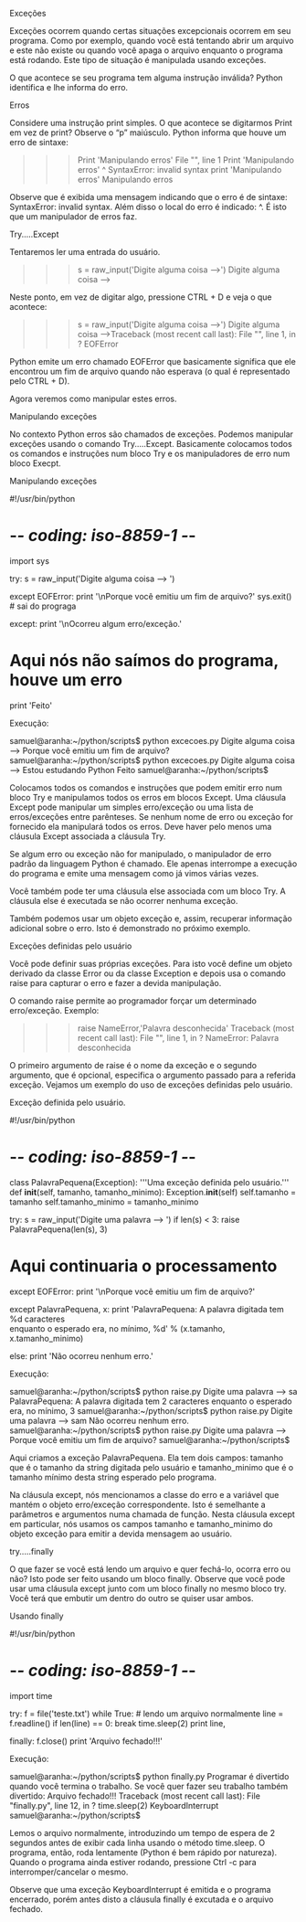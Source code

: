 Exceções

Exceções ocorrem quando certas situações excepcionais ocorrem em seu programa. Como por exemplo, quando você está tentando abrir um arquivo e este não existe ou quando você apaga o arquivo enquanto o programa está rodando. Este tipo de situação é manipulada usando exceções.

O que acontece se seu programa tem alguma instrução inválida? Python identifica e lhe informa do erro.

Erros

Considere uma instrução print simples. O que acontece se digitarmos Print em vez de print? Observe o “p” maiúsculo. Python informa que houve um erro de sintaxe:

>>> Print 'Manipulando erros'
File "<stdin>", line 1
Print 'Manipulando erros'
                        ^
SyntaxError: invalid syntax
>>> print 'Manipulando erros'
Manipulando erros
>>>

Observe que é exibida uma mensagem indicando que o erro é de sintaxe: SyntaxError: invalid syntax. Além disso o local do erro é indicado: ^. É isto que um manipulador de erros faz.

Try.....Except

Tentaremos ler uma entrada do usuário.

>>> s = raw_input('Digite alguma coisa -->')
Digite alguma coisa -->

Neste ponto, em vez de digitar algo, pressione CTRL + D e veja o que acontece:

>>> s = raw_input('Digite alguma coisa -->')
Digite alguma coisa -->Traceback (most recent call last):
  File "<stdin>", line 1, in ?
EOFError
>>>

Python emite um erro chamado EOFError que basicamente significa que ele encontrou um fim de arquivo quando não esperava (o qual é representado pelo CTRL + D).

Agora veremos como manipular estes erros.

Manipulando exceções

No contexto Python erros são chamados de exceções. Podemos manipular exceções usando o comando Try.....Except. Basicamente colocamos todos os comandos e instruções num bloco Try e os manipuladores de erro num bloco Execpt.

Manipulando exceções

#!/usr/bin/python
# -*- coding: iso-8859-1 -*-

import sys

try:
  s = raw_input('Digite alguma coisa --> ')

except EOFError:
  print '\nPorque você emitiu um fim de arquivo?'
  sys.exit() # sai do prograga

except:
  print '\nOcorreu algum erro/exceção.'
  # Aqui nós não saímos do programa, houve um erro

print 'Feito'

Execução:

samuel@aranha:~/python/scripts$ python excecoes.py
Digite alguma coisa -->
Porque você emitiu um fim de arquivo?
samuel@aranha:~/python/scripts$ python excecoes.py
Digite alguma coisa --> Estou estudando Python
Feito
samuel@aranha:~/python/scripts$

Colocamos todos os comandos e instruções que podem emitir erro num bloco Try e manipulamos todos os erros em blocos Except. Uma cláusula Except pode manipular um simples erro/exceção ou uma lista de erros/exceções entre parênteses. Se nenhum nome de erro ou exceção for fornecido ela manipulará todos os erros. Deve haver pelo menos uma cláusula Except associada a cláusula Try.

Se algum erro ou exceção não for manipulado, o manipulador de erro padrão da linguagem Python é chamado. Ele apenas interrompe a execução do programa e emite uma mensagem como já vimos várias vezes.

Você também pode ter uma cláusula else associada com um bloco Try. A cláusula else é executada se não ocorrer nenhuma exceção.

Também podemos usar um objeto exceção e, assim, recuperar informação adicional sobre o erro. Isto é demonstrado no próximo exemplo.

Exceções definidas pelo usuário

Você pode definir suas próprias exceções. Para isto você define um objeto derivado da classe Error ou da classe Exception e depois usa o comando raise para capturar o erro e fazer a devida manipulação.

O comando raise permite ao programador forçar um determinado erro/exceção. Exemplo:

>>> raise NameError,'Palavra desconhecida'
Traceback (most recent call last):
  File "<stdin>", line 1, in ?
NameError: Palavra desconhecida
>>>


O primeiro argumento de raise é o nome da exceção e o segundo argumento, que é opcional, especifica o argumento passado para a referida exceção. Vejamos um exemplo do uso de exceções definidas pelo usuário.

Exceção definida pelo usuário.

#!/usr/bin/python
# -*- coding: iso-8859-1 -*-

class PalavraPequena(Exception):
  '''Uma exceção definida pelo usuário.'''
  def __init__(self, tamanho, tamanho_minimo):
    Exception.__init__(self)
    self.tamanho = tamanho
    self.tamanho_minimo = tamanho_minimo

try:
  s = raw_input('Digite uma palavra --> ')
  if len(s) < 3:
    raise PalavraPequena(len(s), 3)

  # Aqui continuaria o processamento

except EOFError:
  print '\nPorque você emitiu um fim de arquivo?'

except PalavraPequena, x:
  print 'PalavraPequena: A palavra digitada tem %d caracteres \
enquanto o esperado era, no mínimo, %d' % (x.tamanho, x.tamanho_minimo)

else:
  print 'Não ocorreu nenhum erro.'


Execução:

samuel@aranha:~/python/scripts$ python raise.py
Digite uma palavra --> sa
PalavraPequena: A palavra digitada tem 2 caracteres enquanto o esperado era, no mínimo, 3
samuel@aranha:~/python/scripts$ python raise.py
Digite uma palavra --> sam
Não ocorreu nenhum erro.
samuel@aranha:~/python/scripts$ python raise.py
Digite uma palavra -->
Porque você emitiu um fim de arquivo?
samuel@aranha:~/python/scripts$


Aqui criamos a exceção PalavraPequena. Ela tem dois campos: tamanho que é o tamanho da string digitada pelo usuário e tamanho_minimo que é o tamanho mínimo desta string esperado pelo programa.

Na cláusula except, nós mencionamos a classe do erro e a variável que mantém o objeto erro/exceção correspondente. Isto é semelhante a parâmetros e argumentos numa chamada de função. Nesta cláusula except em particular, nós usamos os campos tamanho e tamanho_minimo do objeto exceção para emitir a devida mensagem ao usuário.

try.....finally

O que fazer se você está lendo um arquivo e quer fechá-lo, ocorra erro ou não? Isto pode ser feito usando um bloco finally. Observe que você pode usar uma cláusula except junto com um bloco finally no mesmo bloco try. Você terá que embutir um dentro do outro se quiser usar ambos.

Usando finally

#!/usr/bin/python
# -*- coding: iso-8859-1 -*-

import time

try:
  f = file('teste.txt')
  while True: # lendo um arquivo normalmente
    line = f.readline()
    if len(line) == 0:
      break
      time.sleep(2)
      print line,

finally:
  f.close()
  print 'Arquivo fechado!!!'


Execução:

samuel@aranha:~/python/scripts$ python finally.py
Programar é divertido quando você termina o trabalho.
Se você quer fazer seu trabalho também divertido:
Arquivo fechado!!!
Traceback (most recent call last):
  File "finally.py", line 12, in ?
      time.sleep(2)
KeyboardInterrupt
samuel@aranha:~/python/scripts$


Lemos o arquivo normalmente, introduzindo um tempo de espera de 2 segundos antes de exibir cada linha usando o método time.sleep. O programa, então, roda lentamente (Python é bem rápido por natureza). Quando o programa ainda estiver rodando, pressione Ctrl -c para interromper/cancelar o mesmo.

Observe que uma exceção KeyboardInterrupt é emitida e o programa encerrado, porém antes disto a cláusula finally é excutada e o arquivo fechado.
